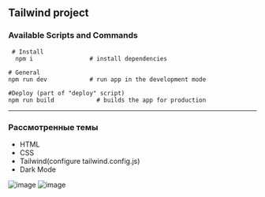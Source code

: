 ##  Tailwind project

###  Available Scripts and Commands
```
 # Install
  npm i                # install dependencies
```
```
# General
npm run dev            # run app in the development mode
```
```
#Deploy (part of "deploy" script)
npm run build            # builds the app for production
```
---
### Рассмотренные темы
* HTML
* CSS
* Tailwind(configure tailwind.config.js)
* Dark Mode

![image](https://user-images.githubusercontent.com/83628117/176650167-36b1d66e-ed31-4ae0-b8cf-44e7cec0bf08.png)
![image](https://user-images.githubusercontent.com/83628117/176650377-72d046c6-bfbe-490e-86c6-84fcb3773ff8.png)
